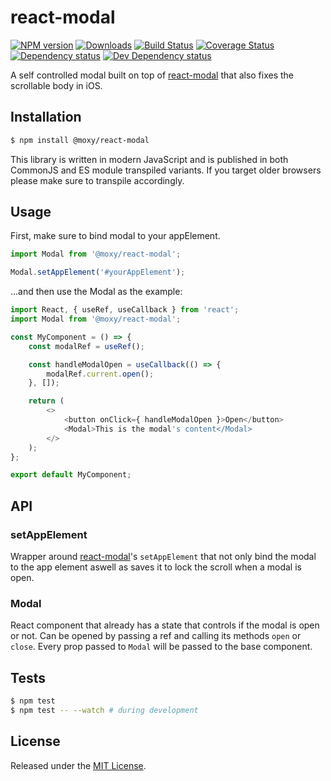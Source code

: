 # react-modal

[![NPM version][npm-image]][npm-url] [![Downloads][downloads-image]][npm-url] [![Build Status][travis-image]][travis-url] [![Coverage Status][codecov-image]][codecov-url] [![Dependency status][david-dm-image]][david-dm-url] [![Dev Dependency status][david-dm-dev-image]][david-dm-dev-url]

[npm-url]:https://npmjs.org/package/@moxy/react-modal
[downloads-image]:https://img.shields.io/npm/dm/@moxy/react-modal.svg
[npm-image]:https://img.shields.io/npm/v/@moxy/react-modal.svg
[travis-url]:https://travis-ci.org/moxystudio/react-modal
[travis-image]:https://img.shields.io/travis/moxystudio/react-modal/master.svg
[codecov-url]:https://codecov.io/gh/moxystudio/react-modal
[codecov-image]:https://img.shields.io/codecov/c/github/moxystudio/react-modal/master.svg
[david-dm-url]:https://david-dm.org/moxystudio/react-modal
[david-dm-image]:https://img.shields.io/david/moxystudio/react-modal.svg
[david-dm-dev-url]:https://david-dm.org/moxystudio/react-modal?type=dev
[david-dm-dev-image]:https://img.shields.io/david/dev/moxystudio/react-modal.svg

A self controlled modal built on top of [react-modal](https://github.com/reactjs/react-modal) that also fixes the scrollable body in iOS.

## Installation

```sh
$ npm install @moxy/react-modal
```

This library is written in modern JavaScript and is published in both CommonJS and ES module transpiled variants. If you target older browsers please make sure to transpile accordingly.


## Usage

First, make sure to bind modal to your appElement.

```js
import Modal from '@moxy/react-modal';

Modal.setAppElement('#yourAppElement');
```

...and then use the Modal as the example:

```js
import React, { useRef, useCallback } from 'react';
import Modal from '@moxy/react-modal';

const MyComponent = () => {
    const modalRef = useRef();

    const handleModalOpen = useCallback(() => {
        modalRef.current.open();
    }, []);

    return (
        <>
            <button onClick={ handleModalOpen }>Open</button>
            <Modal>This is the modal's content</Modal>
        </>
    );
};

export default MyComponent;
```

## API

### setAppElement

Wrapper around [react-modal](https://github.com/reactjs/react-modal)'s `setAppElement` that not only bind the modal to the app element aswell as saves it to lock the scroll when a modal is open.

### Modal

React component that already has a state that controls if the modal is open or not. Can be opened by passing a ref and calling its methods `open` or `close`. Every prop passed to `Modal` will be passed to the base component.

## Tests

```sh
$ npm test
$ npm test -- --watch # during development
```


## License

Released under the [MIT License](https://www.opensource.org/licenses/mit-license.php).
